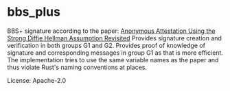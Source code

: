 # bbs_plus

BBS+ signature according to the paper: [Anonymous Attestation Using the Strong Diffie Hellman Assumption Revisited](https://eprint.iacr.org/2016/663)
Provides signature creation and verification in both groups G1 and G2.
Provides proof of knowledge of signature and corresponding messages in group G1 as that is more efficient.
The implementation tries to use the same variable names as the paper and thus violate Rust's naming conventions at places.

License: Apache-2.0
